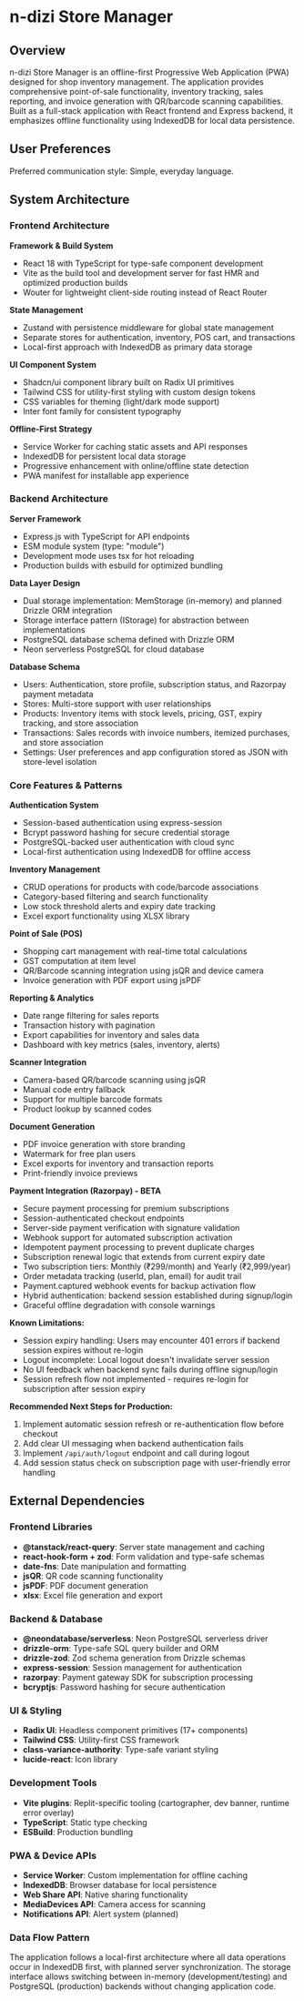 # n-dizi Store Manager

## Overview

n-dizi Store Manager is an offline-first Progressive Web Application (PWA) designed for shop inventory management. The application provides comprehensive point-of-sale functionality, inventory tracking, sales reporting, and invoice generation with QR/barcode scanning capabilities. Built as a full-stack application with React frontend and Express backend, it emphasizes offline functionality using IndexedDB for local data persistence.

## User Preferences

Preferred communication style: Simple, everyday language.

## System Architecture

### Frontend Architecture

**Framework & Build System**
- React 18 with TypeScript for type-safe component development
- Vite as the build tool and development server for fast HMR and optimized production builds
- Wouter for lightweight client-side routing instead of React Router

**State Management**
- Zustand with persistence middleware for global state management
- Separate stores for authentication, inventory, POS cart, and transactions
- Local-first approach with IndexedDB as primary data storage

**UI Component System**
- Shadcn/ui component library built on Radix UI primitives
- Tailwind CSS for utility-first styling with custom design tokens
- CSS variables for theming (light/dark mode support)
- Inter font family for consistent typography

**Offline-First Strategy**
- Service Worker for caching static assets and API responses
- IndexedDB for persistent local data storage
- Progressive enhancement with online/offline state detection
- PWA manifest for installable app experience

### Backend Architecture

**Server Framework**
- Express.js with TypeScript for API endpoints
- ESM module system (type: "module")
- Development mode uses tsx for hot reloading
- Production builds with esbuild for optimized bundling

**Data Layer Design**
- Dual storage implementation: MemStorage (in-memory) and planned Drizzle ORM integration
- Storage interface pattern (IStorage) for abstraction between implementations
- PostgreSQL database schema defined with Drizzle ORM
- Neon serverless PostgreSQL for cloud database

**Database Schema**
- Users: Authentication, store profile, subscription status, and Razorpay payment metadata
- Stores: Multi-store support with user relationships
- Products: Inventory items with stock levels, pricing, GST, expiry tracking, and store association
- Transactions: Sales records with invoice numbers, itemized purchases, and store association
- Settings: User preferences and app configuration stored as JSON with store-level isolation

### Core Features & Patterns

**Authentication System**
- Session-based authentication using express-session
- Bcrypt password hashing for secure credential storage
- PostgreSQL-backed user authentication with cloud sync
- Local-first authentication using IndexedDB for offline access

**Inventory Management**
- CRUD operations for products with code/barcode associations
- Category-based filtering and search functionality
- Low stock threshold alerts and expiry date tracking
- Excel export functionality using XLSX library

**Point of Sale (POS)**
- Shopping cart management with real-time total calculations
- GST computation at item level
- QR/Barcode scanning integration using jsQR and device camera
- Invoice generation with PDF export using jsPDF

**Reporting & Analytics**
- Date range filtering for sales reports
- Transaction history with pagination
- Export capabilities for inventory and sales data
- Dashboard with key metrics (sales, inventory, alerts)

**Scanner Integration**
- Camera-based QR/barcode scanning using jsQR
- Manual code entry fallback
- Support for multiple barcode formats
- Product lookup by scanned codes

**Document Generation**
- PDF invoice generation with store branding
- Watermark for free plan users
- Excel exports for inventory and transaction reports
- Print-friendly invoice previews

**Payment Integration (Razorpay) - BETA**
- Secure payment processing for premium subscriptions
- Session-authenticated checkout endpoints
- Server-side payment verification with signature validation
- Webhook support for automated subscription activation
- Idempotent payment processing to prevent duplicate charges
- Subscription renewal logic that extends from current expiry date
- Two subscription tiers: Monthly (₹299/month) and Yearly (₹2,999/year)
- Order metadata tracking (userId, plan, email) for audit trail
- Payment.captured webhook events for backup activation flow
- Hybrid authentication: backend session established during signup/login
- Graceful offline degradation with console warnings

**Known Limitations:**
- Session expiry handling: Users may encounter 401 errors if backend session expires without re-login
- Logout incomplete: Local logout doesn't invalidate server session
- No UI feedback when backend sync fails during offline signup/login
- Session refresh flow not implemented - requires re-login for subscription after session expiry

**Recommended Next Steps for Production:**
1. Implement automatic session refresh or re-authentication flow before checkout
2. Add clear UI messaging when backend authentication fails
3. Implement `/api/auth/logout` endpoint and call during logout
4. Add session status check on subscription page with user-friendly error handling

## External Dependencies

### Frontend Libraries
- **@tanstack/react-query**: Server state management and caching
- **react-hook-form + zod**: Form validation and type-safe schemas
- **date-fns**: Date manipulation and formatting
- **jsQR**: QR code scanning functionality
- **jsPDF**: PDF document generation
- **xlsx**: Excel file generation and export

### Backend & Database
- **@neondatabase/serverless**: Neon PostgreSQL serverless driver
- **drizzle-orm**: Type-safe SQL query builder and ORM
- **drizzle-zod**: Zod schema generation from Drizzle schemas
- **express-session**: Session management for authentication
- **razorpay**: Payment gateway SDK for subscription processing
- **bcryptjs**: Password hashing for secure authentication

### UI & Styling
- **Radix UI**: Headless component primitives (17+ components)
- **Tailwind CSS**: Utility-first CSS framework
- **class-variance-authority**: Type-safe variant styling
- **lucide-react**: Icon library

### Development Tools
- **Vite plugins**: Replit-specific tooling (cartographer, dev banner, runtime error overlay)
- **TypeScript**: Static type checking
- **ESBuild**: Production bundling

### PWA & Device APIs
- **Service Worker**: Custom implementation for offline caching
- **IndexedDB**: Browser database for local persistence
- **Web Share API**: Native sharing functionality
- **MediaDevices API**: Camera access for scanning
- **Notifications API**: Alert system (planned)

### Data Flow Pattern
The application follows a local-first architecture where all data operations occur in IndexedDB first, with planned server synchronization. The storage interface allows switching between in-memory (development/testing) and PostgreSQL (production) backends without changing application code.